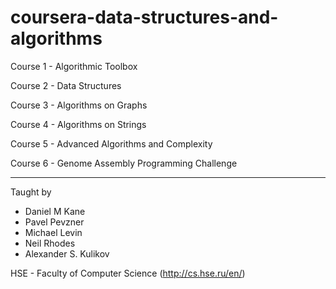 # coursera-data-structures-and-algorithms

Course 1 - Algorithmic Toolbox

Course 2 - Data Structures

Course 3 - Algorithms on Graphs

Course 4 - Algorithms on Strings

Course 5 - Advanced Algorithms and Complexity

Course 6 - Genome Assembly Programming Challenge

---

Taught by 
- Daniel M Kane
- Pavel Pevzner
- Michael Levin
- Neil Rhodes
- Alexander S. Kulikov

HSE - Faculty of Computer Science (http://cs.hse.ru/en/) 
